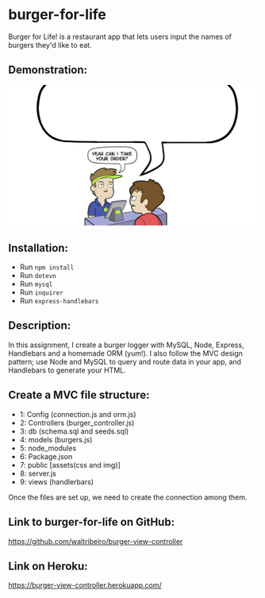 # burger-for-life
Burger for Life! is a restaurant app that lets users input the names of burgers they'd like to eat.

## Demonstration:
![burger view controller](public/img/hypno-burger-1.png)

## Installation: 
- Run `npm install`
- Run `dotevn`
- Run `mysql`
- Run `inquirer`
- Run `express-handlebars`

## Description:

In this assignment, I create a burger logger with MySQL, Node, Express, Handlebars and a homemade ORM (yum!). I also follow the MVC design pattern; use Node and MySQL to query and route data in your app, and Handlebars to generate your HTML.

## Create a MVC file structure: 

- 1: Config (connection.js and orm.js)
- 2: Controllers (burger_controller.js)
- 3: db (schema.sql and seeds.sql)
- 4: models (burgers.js)
- 5: node_modules
- 6: Package.json
- 7: public [assets(css and img)]
- 8: server.js
- 9: views (handlerbars)

Once the files are set up, we need to create the connection among them.


## Link to burger-for-life on GitHub:

https://github.com/waltribeiro/burger-view-controller

## Link on Heroku:
https://burger-view-controller.herokuapp.com/

